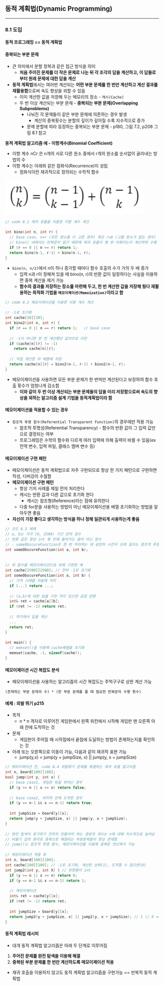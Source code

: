 ## 동적 계획법(Dynamic Programming)

---

### 8.1 도입

#### 동적 프로그래밍 == 동적 계획법

#### 중복되는 부분 문제

* 큰 의미에서 분할 정복과 같은 접근 방식을 의미
  * **처음 주어진 문제를 더 작은 문제로 나눈 뒤 각 조각의 답을 계산하고, 이 답들로부터 원래 문제에 대한 답을 계산**
* **동적 계획법**에서는 여러번 계산되는 **어떤 부분 문제를 한 번만 계산하고 계산 결과를 재활용함**으로써 속도 향상을 꾀할 수 있음
  * 이미 계산한 값을 저장해 두는 메모리의 장소 - `캐시(Cache)`
  * 두 번 이상 계산되는 부분 문제 - **중복되는 부분 문제(Overlapping Subproblems)**
    * 나눠진 각 문제들이 같은 부분 문제에 의존하는 경우 발생
      * 계산의 중복횟수는 분할의 깊이가 깊어질 수록 지수적으로 증가
    * 문제 분할에 따라 등장하는 중복되는 부분 문제 - p180, 그림 7.2, p208 그림 8.1 참고
        
**동적 계획법 알고리즘 예 - 이항계수(Binomial Coefficient)**
  * 이항 계수 nCr 은 n개의 서로 다른 원소 중에서 r개의 원소를 순서없이 골라내는 방법의 수
  * 이항 계수는 아래와 같은 점화식(Recurrence)이 성립
    * 점화식이란 재귀적으로 정의되는 수학적 함수

![img1](https://github.com/ohbokdong/AlgorithmStudy/blob/main/summary/week6/img/img1.png?raw=true)

```c++
// code 8.1 재귀 호출을 이용한 이항 계수 계산

int bino(int n, int r) {
  // base case, n=r (모든 원소를 다 고른 경우) 혹은 r=0 (고를 원소가 없는 경우)
  // bino() 내에서는 반복문이 없기 때문에 재귀 호출이 몇 번 이뤄지는지 계산하면 수행 시간을 파악가능
  if (r == 0 || n == r) return 1;
  return bino(n-1, r-1) + bino(n-1, r);
}
```

* `bino(n, n/2)`에서 n이 하나 증가할 때마다 함수 호출의 수가 거의 두 배 증가
  * 입력 n과 r이 정해져 있을 때 bino(n, r)의 반환 값이 일정하다는 사실을 이용하면 중복 계산을 제거 가능
  * **함수의 결과를 저장하는 장소를 마련해 두고, 한 번 계산한 값을 저장해 뒀다 재활용하는 최적화 기법을 `메모이제이션(Memoization)`이라고 함**

```c++
// code 8.2 메모이제이션을 이용한 이항 계수 계산

// -1로 초기화
int cache[30][30];
int bino2(int n, int r) {
  if (r == 0 || n == r) return 1;   // base case

  // -1이 아니면 한 번 계산했던 값이므로 리턴
  if (cache[n][r] != -1)
    return cache[n][r];

  // 직접 계산한 뒤 배열에 저장
  return cache[n][r] = bino2(n-1, r-1) + bino2(n-1, r);
}
```

* 메모이제이션을 사용하면 모든 부분 문제가 한 번씩만 계산된다고 보장하여 함수 호출 횟수가 엄청나게 감소함
  * **이와 같이 두 번 이상 계산되는 부분 문제들의 답을 미리 저장함으로써 속도의 향상을 꾀하는 알고리즘 설계 기법을 동적계획법이라 함**



#### 메모이제이션을 적용할 수 있는 경우

* `참조적 투명 함수(Referential Transparent Function)`의 경우에만 적용 가능
   *  참조적 투명성(Referential Transparency) - 함수의 반환 값이 그 입력 값만으로 결정되는 여부
   *  프로그래밍은 수학의 함수와 다르게 여러 입력에 의해 출력이 바뀔 수 있음(ex 전역 변수, 입력 파일, 클래스 멤버 변수 등)

#### 메모이제이션 구현 패턴

* 메모이제이션은 동적 계획법으로 자주 구현되므로 항상 한 가지 패턴으로 구현하면 작성, 디버깅이 수월함
* **메모이제이션 구현 패턴**
  * 항상 기저 사례를 제일 먼저 처리한다
  * 캐시는 반환 값과 다른 값으로 초기화 한다
    * 캐시는 참조형(Reference)라는 점에 유의한다
  * 다중 for문을 사용하는 방법이 아닌 메모이제이션용 배열 초기화하는 방법을 알아두면 좋음
* **자신이 가장 좋다고 생각하는 방식을 하나 정해 일관되게 사용하는게 좋음**

```c++
// 코드 8.3 예제
// a, b는 각각 [0, 2500) 구간 안의 정수
// 반환 값은 항상 int 형 안에 들어가는 음이 아닌 정수
// - someObscureFunction은 한 번 처리하는 데 굉장히 시간이 오래 걸리는 참조적 투명 함수라 가정
int someObscureFunction(int a, int b);


// 위 함수를 메모이제이션으로 바꿔 구현한 예
int cache[2500][2500]; // 전부 -1로 초기화
int someObscureFunction(int a, int b) {
  // 기저 사례를 처음에 처리
  if (...) return ...;

  // (a,b)에 대한 답을 구한 적이 있으면 곧장 반환
  int& ret = cache[a][b];
  if (ret != -1) return ret;

  // 여기에서 답을 계산
  ...
  return ret;
}

int main() {
  // memset()을 이용해 cache배열을 초기화
  memset(cache, -1, sizeof(cache));
}
```

#### 메모이제이션 시간 복잡도 분석

* 메모이제이션을 사용하는 알고리즘의 시간 복잡도는 주먹구구로 상한 계산 가능

```
(존재하는 부분 문제의 수) * (한 부분 문제를 풀 때 필요한 반복문의 수행 횟수)
```

#### 예제 : 외발 뛰기 p215

* 목적
  * n * n 격자로 이루어진 게임판에서 왼쪽 위칸에서 시작해 게임판 맨 오른쪽 아래 칸에 도착하는 것
* 문제
  * 게임판이 주어질 때 시작점에서 끝점에 도달하는 방법이 존재하는지를 확인하는 것
* 아래 또는 오른쪽으로 이동이 가능, 다음과 같이 재귀적 표현 가능
  * jump(y,x) = jump(y + jumpSize, x) || jump(y, x + jumpSize)

```c++
// 메모이제이션 전, code 8.4 외발뛰기 문제를 해결하는 재귀 호출 알고리즘
int n, board[100][100];
bool jump(int y, int x) {
  // base case1, 게임판 밖을 벗어난 경우
  if (y >= n || x >= n) return false;

  // base case2, 마지막 칸에 도착한 경우
  if (y == n-1 && x == n-1) return true;

  int jumpSize = board[y][x];
  return jump(y + jumpSize, x) || jump(y, x + jumpSize);
}

// 완전 탐색이 포기하기 전까지 만들어야 하는 경로의 개수는 n에 대해 지수적으로 늘어남
// 비둘기 집의 원리로 중복으로 해결되는 부분문제들이 항상 존재함
// jump()는 참조적 투명 함수, 메모이제이션을 이용해 중복된 연산제거 가능

// 메모이제이션 적용 후
int n, board[100][100];
int cache[100][100]; // -1로 초기화, 계산된 상태(1), 도착할 수 없으면(0)
int jump2(int y, int X) { // 반환형이 int
  if (y >= n || x >= n) return 0;
  if (y == n-1 && x == n-1) return 1;

  // 메모이제이션
  int& ret = cache[y][x];
  if (ret != -1) return ret;

  int jumpSize = board[y][x];
  return jump2(y + jumpSize, x) || jump2(y, x + jumpSize); // 1 || 0 == 1, 1이 반환되면 도달가능
}
```

#### 동적 계획법 레시피

* 대개 동적 계획법 알고리즘은 아래 두 단계로 이루어짐

1. **주어진 문제를 완전 탐색을 이용해 해결**
2. **중복된 부분 문제를 한 번만 계산하도록 메모이제이션 적용**

* 재귀 호출을 이용하지 않고도 동적 계획법 알고리즘을 구현가능 == 반복적 동적 계획법

